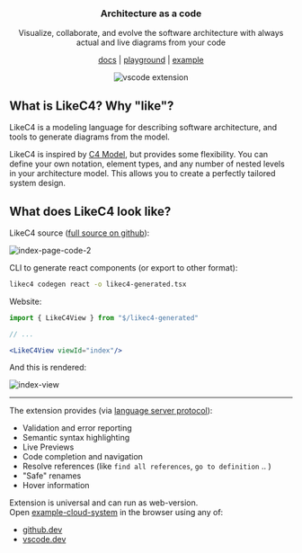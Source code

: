 <div align="center">
  <h3>
    Architecture as a code
  </h3>
  <p>
    Visualize, collaborate, and evolve the software architecture with always actual and live diagrams from your code
  </p>
  <p>
    <a href="https://likec4.dev/docs/">docs</a> |
    <a href="https://likec4.dev/playground/">playground</a> |
    <a href="https://likec4.dev/examples/bigbank/likec4/">example</a>
  </p>

  ![vscode extension](https://github.com/likec4/likec4/assets/824903/d6994540-55d1-4167-b66b-45056754cc29)

</div>

## What is LikeC4? Why "like"?

LikeC4 is a modeling language for describing software architecture, and tools to generate diagrams from the model.  

LikeC4 is inspired by [C4 Model](https://c4model.com/), but provides some flexibility.
You can define your own notation, element types, and any number of nested levels in your architecture model.
This allows you to create a perfectly tailored system design.

## What does LikeC4 look like?

LikeC4 source ([full source on github](https://github.com/likec4/likec4/blob/develop/docs/likec4/index-page/index-page.c4)):

![index-page-code-2](https://github.com/likec4/.github/assets/824903/7f92dde2-aba3-471f-ae75-4ba59012c25e)

CLI to generate react components (or export to other format):

```bash
likec4 codegen react -o likec4-generated.tsx
```

Website:

```jsx
import { LikeC4View } from "$/likec4-generated"

// ...

<LikeC4View viewId="index"/>
```

And this is rendered:

![index-view](https://github.com/likec4/.github/assets/824903/7408651f-e7ee-4d12-881e-49a4284337cb)

---

The extension provides (via [language server protocol](https://microsoft.github.io/language-server-protocol)):

- Validation and error reporting
- Semantic syntax highlighting
- Live Previews
- Code completion and navigation
- Resolve references (like `find all references`, `go to definition` .. )
- "Safe" renames
- Hover information

Extension is universal and can run as web-version.  
Open [example-cloud-system](https://github.dev/likec4/example-cloud-system) in the browser using any of:

- [github.dev](https://github.dev/likec4/example-cloud-system/blob/main/model.c4)
- [vscode.dev](https://vscode.dev/github/likec4/example-cloud-system/blob/main/model.c4)
